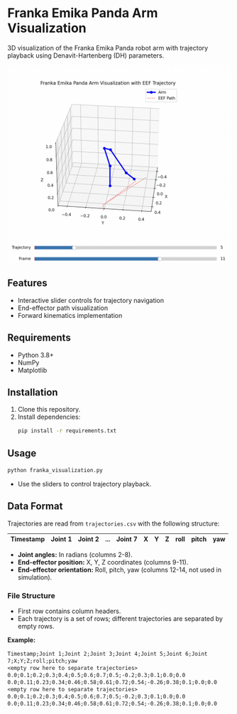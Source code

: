 # Franka Emika Panda Arm Visualization

3D visualization of the Franka Emika Panda robot arm with trajectory playback using Denavit-Hartenberg (DH) parameters.

![Franka Visualization Example](./images/example_image.png)

## Features

- Interactive slider controls for trajectory navigation
- End-effector path visualization
- Forward kinematics implementation

## Requirements

- Python 3.8+
- NumPy
- Matplotlib

## Installation

1. Clone this repository.
2. Install dependencies:
    ```bash
    pip install -r requirements.txt
    ```

## Usage

```bash
python franka_visualization.py
```
- Use the sliders to control trajectory playback.

## Data Format

Trajectories are read from `trajectories.csv` with the following structure:

| Timestamp | Joint 1 | Joint 2 | ... | Joint 7 | X | Y | Z | roll | pitch | yaw |
|-----------|---------|---------|-----|---------|---|---|---|------|-------|-----|

- **Joint angles:** In radians (columns 2-8).
- **End-effector position:** X, Y, Z coordinates (columns 9-11).
- **End-effector orientation:** Roll, pitch, yaw (columns 12-14, not used in simulation).

### File Structure

- First row contains column headers.
- Each trajectory is a set of rows; different trajectories are separated by empty rows.

**Example:**

```csv
Timestamp;Joint 1;Joint 2;Joint 3;Joint 4;Joint 5;Joint 6;Joint 7;X;Y;Z;roll;pitch;yaw
<empty row here to separate trajectories>
0.0;0.1;0.2;0.3;0.4;0.5;0.6;0.7;0.5;-0.2;0.3;0.1;0.0;0.0
0.0;0.11;0.23;0.34;0.46;0.58;0.61;0.72;0.54;-0.26;0.38;0.1;0.0;0.0
<empty row here to separate trajectories>
0.0;0.1;0.2;0.3;0.4;0.5;0.6;0.7;0.5;-0.2;0.3;0.1;0.0;0.0
0.0;0.11;0.23;0.34;0.46;0.58;0.61;0.72;0.54;-0.26;0.38;0.1;0.0;0.0
